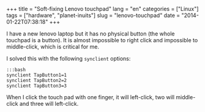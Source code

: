 +++
title = "Soft-fixing Lenovo touchpad"
lang = "en"
categories = ["Linux"]
tags = ["hardware", "planet-inuits"]
slug = "lenovo-touchpad"
date = "2014-01-22T07:38:18"
+++

I have a new lenovo laptop but it has no physical button (the whole touchpad is
a button). It is almost impossible to right click and impossible to
middle-click, which is critical for me.

I solved this with the following `synclient` options:


    :::bash
    synclient TapButton1=1
    synclient TapButton2=2
    synclient TapButton3=3

When I click the touch pad with one finger, it will left-click, two will
middle-click and three will left-click.
